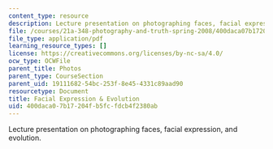 ```yaml
---
content_type: resource
description: Lecture presentation on photographing faces, facial expression, and evolution.
file: /courses/21a-348-photography-and-truth-spring-2008/400daca07b17204fb5fcfdcb4f2380ab_MIT21A_348S08_expression_1.pdf
file_type: application/pdf
learning_resource_types: []
license: https://creativecommons.org/licenses/by-nc-sa/4.0/
ocw_type: OCWFile
parent_title: Photos
parent_type: CourseSection
parent_uid: 19111682-54bc-253f-8e45-4331c89aad90
resourcetype: Document
title: Facial Expression & Evolution
uid: 400daca0-7b17-204f-b5fc-fdcb4f2380ab
---
```

Lecture presentation on photographing faces, facial expression, and evolution.
